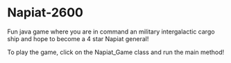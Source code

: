 # Napiat-2600
Fun java game where you are in command an military intergalactic cargo ship and hope to become a 4 star Napiat general!

To play the game, click on the Napiat_Game class and run the main method!
